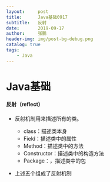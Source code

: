 ```yaml
---
layout:     post 
title:      Java基础0917
subtitle:   反射
date:       2019-09-17
author:     张鹏
header-img: img/post-bg-debug.png
catalog: true   
tags:                         
    - Java
---
```


# Java基础

#### 反射（reflect）

- 反射机制用来描述所有的类。
   - class：描述类本身
   - Field：描述类中的属性
   - Method：描述类中的方法
   - Constructor：描述类中的构造方法
   - Package：，描述类中的包

- 上述五个组成了反射机制

